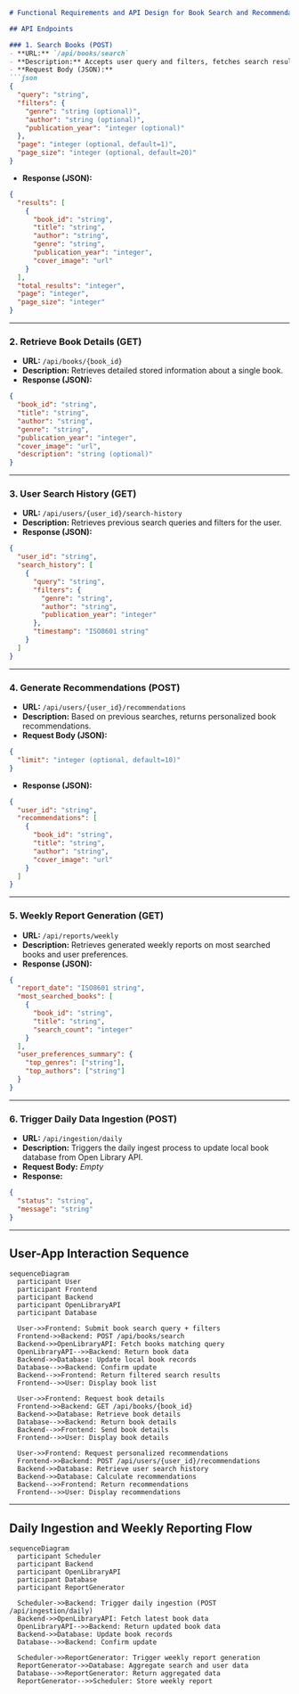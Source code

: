 ```markdown
# Functional Requirements and API Design for Book Search and Recommendation Application

## API Endpoints

### 1. Search Books (POST)
- **URL:** `/api/books/search`
- **Description:** Accepts user query and filters, fetches search results from Open Library API, stores or updates local database, then returns filtered results.
- **Request Body (JSON):**
```json
{
  "query": "string",
  "filters": {
    "genre": "string (optional)",
    "author": "string (optional)",
    "publication_year": "integer (optional)"
  },
  "page": "integer (optional, default=1)",
  "page_size": "integer (optional, default=20)"
}
```
- **Response (JSON):**
```json
{
  "results": [
    {
      "book_id": "string",
      "title": "string",
      "author": "string",
      "genre": "string",
      "publication_year": "integer",
      "cover_image": "url"
    }
  ],
  "total_results": "integer",
  "page": "integer",
  "page_size": "integer"
}
```

---

### 2. Retrieve Book Details (GET)
- **URL:** `/api/books/{book_id}`
- **Description:** Retrieves detailed stored information about a single book.
- **Response (JSON):**
```json
{
  "book_id": "string",
  "title": "string",
  "author": "string",
  "genre": "string",
  "publication_year": "integer",
  "cover_image": "url",
  "description": "string (optional)"
}
```

---

### 3. User Search History (GET)
- **URL:** `/api/users/{user_id}/search-history`
- **Description:** Retrieves previous search queries and filters for the user.
- **Response (JSON):**
```json
{
  "user_id": "string",
  "search_history": [
    {
      "query": "string",
      "filters": {
        "genre": "string",
        "author": "string",
        "publication_year": "integer"
      },
      "timestamp": "ISO8601 string"
    }
  ]
}
```

---

### 4. Generate Recommendations (POST)
- **URL:** `/api/users/{user_id}/recommendations`
- **Description:** Based on previous searches, returns personalized book recommendations.
- **Request Body (JSON):**
```json
{
  "limit": "integer (optional, default=10)"
}
```
- **Response (JSON):**
```json
{
  "user_id": "string",
  "recommendations": [
    {
      "book_id": "string",
      "title": "string",
      "author": "string",
      "cover_image": "url"
    }
  ]
}
```

---

### 5. Weekly Report Generation (GET)
- **URL:** `/api/reports/weekly`
- **Description:** Retrieves generated weekly reports on most searched books and user preferences.
- **Response (JSON):**
```json
{
  "report_date": "ISO8601 string",
  "most_searched_books": [
    {
      "book_id": "string",
      "title": "string",
      "search_count": "integer"
    }
  ],
  "user_preferences_summary": {
    "top_genres": ["string"],
    "top_authors": ["string"]
  }
}
```

---

### 6. Trigger Daily Data Ingestion (POST)
- **URL:** `/api/ingestion/daily`
- **Description:** Triggers the daily ingest process to update local book database from Open Library API.
- **Request Body:** *Empty*
- **Response:**
```json
{
  "status": "string",
  "message": "string"
}
```

---

## User-App Interaction Sequence

```mermaid
sequenceDiagram
  participant User
  participant Frontend
  participant Backend
  participant OpenLibraryAPI
  participant Database

  User->>Frontend: Submit book search query + filters
  Frontend->>Backend: POST /api/books/search
  Backend->>OpenLibraryAPI: Fetch books matching query
  OpenLibraryAPI-->>Backend: Return book data
  Backend->>Database: Update local book records
  Database-->>Backend: Confirm update
  Backend-->>Frontend: Return filtered search results
  Frontend-->>User: Display book list

  User->>Frontend: Request book details
  Frontend->>Backend: GET /api/books/{book_id}
  Backend->>Database: Retrieve book details
  Database-->>Backend: Return book details
  Backend-->>Frontend: Send book details
  Frontend-->>User: Display book details

  User->>Frontend: Request personalized recommendations
  Frontend->>Backend: POST /api/users/{user_id}/recommendations
  Backend->>Database: Retrieve user search history
  Backend->>Database: Calculate recommendations
  Backend-->>Frontend: Return recommendations
  Frontend-->>User: Display recommendations
```

---

## Daily Ingestion and Weekly Reporting Flow

```mermaid
sequenceDiagram
  participant Scheduler
  participant Backend
  participant OpenLibraryAPI
  participant Database
  participant ReportGenerator

  Scheduler->>Backend: Trigger daily ingestion (POST /api/ingestion/daily)
  Backend->>OpenLibraryAPI: Fetch latest book data
  OpenLibraryAPI-->>Backend: Return updated book data
  Backend->>Database: Update book records
  Database-->>Backend: Confirm update

  Scheduler->>ReportGenerator: Trigger weekly report generation
  ReportGenerator->>Database: Aggregate search and user data
  Database-->>ReportGenerator: Return aggregated data
  ReportGenerator-->>Scheduler: Store weekly report
```
```